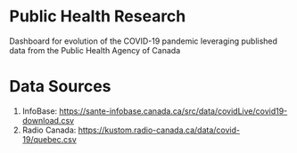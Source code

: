 # Public Health Research
Dashboard for evolution of the COVID-19 pandemic leveraging published data from the Public Health Agency of Canada

# Data Sources
1. InfoBase: https://sante-infobase.canada.ca/src/data/covidLive/covid19-download.csv
2. Radio Canada: https://kustom.radio-canada.ca/data/covid-19/quebec.csv
